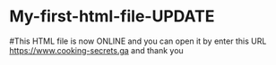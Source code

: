 # My-first-html-file-UPDATE
#This HTML file is now ONLINE and you can open it by enter this URL https://www.cooking-secrets.ga
and thank you
